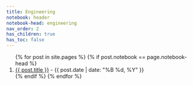 ```yaml
---
title: Engineering
notebook: header
notebook-head: engineering
nav_order: 2
has_children: true
has_toc: false
---
```


<ol>
{% for post in site.pages %}
{% if post.notebook == page.notebook-head %}
    <li>
    <a href="{{ post.url | absolute_url }}">{{ post.title }}</a> 
    - {{ post.date | date: "%B %d, %Y" }}
    </li>
{% endif %}
{% endfor %}
</ol>

